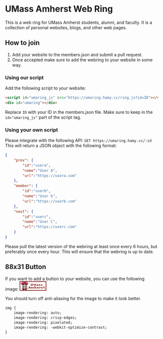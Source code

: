 # UMass Amherst Web Ring

This is a web ring for UMass Amherst students, alumni, and faculty.
It is a collection of personal websites, blogs, and other web pages.

## How to join
1. Add your website to the members.json and submit a pull request.
2. Once accepted make sure to add the webring to your website in some way.

### Using our script
Add the following script to your website:
```html
<script id="umaring_js" src="https://umaring.hamy.cc/ring.js?id=ID"></script>
<div id="umaring"></div>
```

Replace `ID` with your ID in the members.json file.
Make sure to keep in the `id="umaring_js"` part of the script tag.

### Using your own script
Please integrate with the following API:
`GET https://umaring.hamy.cc/:id`
This will return a JSON object with the following format:
```json
{
    "prev": {
        "id":"usera",
        "name":"User A",
        "url":"https://usera.com"
    },
    "member": {
        "id":"userb",
        "name":"User b",
        "url":"https://userb.com"
    },
    "next": {
        "id":"userc",
        "name":"User C",
        "url":"https://userc.com"
    }
}
```
Please pull the latest version of the webring at least once every 6 hours, but preferably once every hour. This will ensure that the webring is up to date.

## 88x31 Button
If you want to add a button to your website, you can use the following image:
![UMass Amherst Web Ring](umass.png)

You should turn off anti-aliasing for the image to make it look better.
```
img {
    image-rendering: auto;
    image-rendering: crisp-edges;
    image-rendering: pixelated;
    image-rendering: -webkit-optimize-contrast;
}
```